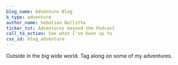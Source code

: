 ```yaml
---
blog_name: Adventure Blog
b_type: adventure
author_name: Sebatian Bellitto
ticker_txt: Adventures beyond the Podcast
call_to_action: See what I've been up to
css_id: blog_adventure
---
```

<!-- Everything I want to talk about but don't do in the Podcast, I'll do here. -->
Outside in the big wide world.
Tag along on some of my adventures.
